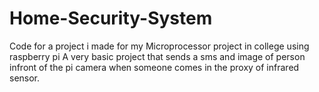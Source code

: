 # Home-Security-System
Code for a project i made for my Microprocessor project in college using raspberry pi
A very basic project that sends a sms and image of person infront of the pi camera when someone comes in the proxy of infrared sensor.
